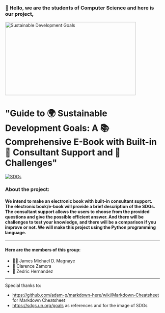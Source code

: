 ### 👋 Hello, we are the students of Computer Science and here is our project,
<img src="https://www.un.org/sites/un2.un.org/files/styles/large-article-image-style-16-9/public/field/image/2022/10/sdgs.png?itok=Mu6V-2WJ" alt="Sustainable Development Goals" width="425" height="238">

# "Guide to 🌍 Sustainable Development Goals: A 📚 Comprehensive E-Book with Built-in 💬 Consultant Support and 💪 Challenges"
[![SDGs](https://img.shields.io/badge/SDGs-Visit%20the%20Site-brightgreen)](https://sdgs.un.org/goals)

### About the project: 
#### We intend to make an electronic book with built-in consultant support. The electronic book/e-book will provide a brief description of the SDGs. The consultant support allows the users to choose from the provided questions and give the possible efficient answer. And there will be challenges to test your knowledge, and there will be a comparison if you improve or not. We will make this project using the Python programming language.
---
#### Here are the members of this group:
* 👨‍🦱 James Michael D. Magnaye
* 🧒 Clarence Zamora
* 👴 Zedric Hernandez

---
[^note]:
Special thanks to:
* https://github.com/adam-p/markdown-here/wiki/Markdown-Cheatsheet for Markdown Cheatsheet
* https://sdgs.un.org/goals as references and for the image of SDGs
